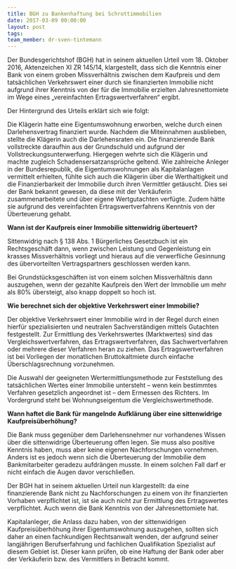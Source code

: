 ```yaml
---
title: BGH zu Bankenhaftung bei Schrottimmobilien
date: 2017-03-09 00:00:00
layout: post
tags:
team_member: dr-sven-tintemann
---
```



Der Bundesgerichtshof (BGH) hat in seinem aktuellen Urteil vom 18. Oktober 2016, Aktenzeichen XI ZR 145/14, klargestellt, dass sich die Kenntnis einer Bank von einem groben Missverh&auml;ltnis zwischen dem Kaufpreis und dem tats&auml;chlichen Verkehrswert einer durch sie finanzierten Immobilie nicht aufgrund ihrer Kenntnis von der f&uuml;r die Immobilie erzielten Jahresnettomiete im Wege eines „vereinfachten Ertragswertverfahren“ ergibt.

Der Hintergrund des Urteils erkl&auml;rt sich wie folgt:

Die Kl&auml;gerin hatte eine Eigentumswohnung erworben, welche durch einen Darlehensvertrag finanziert wurde. Nachdem die Miteinnahmen ausblieben, stellte die Kl&auml;gerin auch die Darlehensraten ein. Die finanzierende Bank vollstreckte daraufhin aus der Grundschuld und aufgrund der Vollstreckungsunterwerfung. Hiergegen wehrte sich die Kl&auml;gerin und machte zugleich Schadensersatzanspr&uuml;che geltend. Wie zahlreiche Anleger in der Bundesrepublik, die Eigentumswohnungen als Kapitalanlagen vermittelt erhielten, f&uuml;hlte sich auch die Kl&auml;gerin &uuml;ber die Werthaltigkeit und die Finanzierbarkeit der Immobilie durch ihren Vermittler get&auml;uscht. Dies sei der Bank bekannt gewesen, da diese mit der Verk&auml;uferin zusammenarbeitete und &uuml;ber eigene Wertgutachten verf&uuml;gte. Zudem h&auml;tte sie aufgrund des vereinfachten Ertragswertverfahrens Kenntnis von der &Uuml;berteuerung gehabt.

**Wann ist der Kaufpreis einer Immobilie sittenwidrig &uuml;berteuert?**

Sittenwidrig nach &sect; 138 Abs. 1 B&uuml;rgerliches Gesetzbuch ist ein Rechtsgesch&auml;ft dann, wenn zwischen Leistung und Gegenleistung ein krasses Missverh&auml;ltnis vorliegt und hieraus auf die verwerfliche Gesinnung des &uuml;bervorteilten Vertragspartners geschlossen werden kann.

Bei Grundst&uuml;cksgesch&auml;ften ist von einem solchen Missverh&auml;ltnis dann auszugehen, wenn der gezahlte Kaufpreis den Wert der Immobilie um mehr als 80% &uuml;bersteigt, also knapp doppelt so hoch ist.

**Wie berechnet sich der objektive Verkehrswert einer Immobilie?**

Der objektive Verkehrswert einer Immobilie wird in der Regel durch einen hierf&uuml;r spezialisierten und neutralen Sachverst&auml;ndigen mittels Gutachten festgestellt. Zur Ermittlung des Verkehrswertes (Marktwertes) sind das Vergleichswertverfahren, das Ertragswertverfahren, das Sachwertverfahren oder mehrere dieser Verfahren heran zu ziehen. Das Ertragswertverfahren ist bei Vorliegen der monatlichen Bruttokaltmiete durch einfache &Uuml;berschlagsrechnung vorzunehmen.

Die Auswahl der geeigneten Wertermittlungsmethode zur Feststellung des tats&auml;chlichen Wertes einer Immobilie untersteht – wenn kein bestimmtes Verfahren gesetzlich angeordnet ist – dem Ermessen des Richters. Im Vordergrund steht bei Wohnungseigentum die Vergleichswertmethode.

**Wann haftet die Bank f&uuml;r mangelnde Aufkl&auml;rung &uuml;ber eine sittenwidrige Kaufpreis&uuml;berh&ouml;hung?**

Die Bank muss gegen&uuml;ber dem Darlehensnehmer nur vorhandenes Wissen &uuml;ber die sittenwidrige &Uuml;berteuerung offen legen. Sie muss also positive Kenntnis haben, muss aber keine eigenen Nachforschungen vornehmen. Anders ist es jedoch wenn sich die &Uuml;berteuerung der Immobilie dem Bankmitarbeiter geradezu aufdr&auml;ngen musste. In einem solchen Fall darf er nicht einfach die Augen davor verschlie&szlig;en.

Der BGH hat in seinem aktuellen Urteil nun klargestellt: da eine finanzierende Bank nicht zu Nachforschungen zu einem von ihr finanzierten Vorhaben verpflichtet ist, ist sie auch nicht zur Ermittlung des Ertragswertes verpflichtet. Auch wenn die Bank Kenntnis von der Jahresnettomiete hat.

Kapitalanleger, die Anlass dazu haben, von der sittenwidrigen Kaufpreis&uuml;berh&ouml;hung ihrer Eigentumswohnung auszugehen, sollten sich daher an einen fachkundigen Rechtsanwalt wenden, der aufgrund seiner langj&auml;hrigen Berufserfahrung und fachlichen Qualifikation Spezialist auf diesem Gebiet ist. Dieser kann pr&uuml;fen, ob eine Haftung der Bank oder aber der Verk&auml;uferin bzw. des Vermittlers in Betracht kommt.